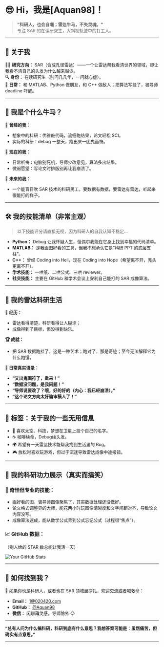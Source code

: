 # 😎 **Hi，我是[Aquan98]！**

> **"科研人，也会自嘲；雷达牛马，不失灵魂。"**  
> 专注 SAR 的在读研究生，大斜视轨迹中的打工人。

---

## 🌌 **关于我**

👨‍💻 **研究方向：** SAR（合成孔径雷达）——一个让雷达帮我看清世界的领域，却让我看不清自己的头发为什么越来越少。  
🔍 **身份：** 在读研究生（别问几几年，一问就心虚）。  
🎯 **日常：** 和 MATLAB、Python 做朋友，和 C++ 做敌人；把算法写挂了，被导师 deadline 吓醒。

---

## 🤖 **我是个什么牛马？**

🌟 **曾经的我：**  
- 想象中的科研：优雅敲代码，流畅跑结果，论文轻松 SCI。  
- 实际的科研：debug 一整天，跑出来一团鬼画符。

🌟 **现在的我：**  
- 日常祈祷：电脑别死机，导师少改意见，算法多出结果。  
- 微弱愿望：写论文时排版别再让我崩溃了。

🌟 **未来的我：**  
- 一个能盲目吹 SAR 技术的科研民工，要数据有数据，要雷达有雷达，听起来很能打的样子。

---

## 🛠 **我的技能清单（非常主观）**

> 以下技能评分请直接无视，因为科研人的自我认知不稳定...

- **Python：** Debug 让我怀疑人生，但偶尔我能在它身上找到幸福的代码清单。  
- **MATLAB：** 是我画图好看的工具，但我不想承认它是“科研 PPT 的底层支柱”。  
- **C++：** 曾经 Coding into Hell，现在 Coding into Hope（希望离不开，秃头更离不开）。  
- **学术技能：** 一哄纸、二哄公式、三哄 reviewer。  
- **社交技能：** 主要在 GitHub 和学术会议上安利自己能打的 SAR 成像算法。  

---

## 🤡 **我的雷达科研生活**

**🎯 经历：**  
- 雷达看得清楚，科研看得让人糊涂；  
- 成像得到了目标，但没得到快乐。  

**🏆 成就：**  
- 把 SAR 数据跑挂了，这是一种艺术；跑对了，那是奇迹；至今无法解释它为什么跑慢。  

**📜 日常真实语录：**  
- **“又出鬼画符了，重来！”**  
- **“数据没问题，是我问题！”**  
- **“导师说要改了？哦，好的好的（内心：我已经崩溃）。”**  
- **“这个论文方向太好骗审稿人了！”**

---

## 🐯 **标签：关于我的一些无用信息**

- 🚀 喜欢太空、科技，梦想在卫星上挂个自己的名字。  
- ☕ 咖啡续命，Debug续头发。  
- 🌍 希望有一天雷达技术能帮我找到生活里的 Bug。  
- 🎮 放松时喜欢玩游戏，但过于沉迷导致雷达成像中途报错。  

---

## 🎨 **我的科研功力展示（真实而搞笑）**

### 🧰 **奇怪但专业的技能：**
- 画好看的图，骗导师图像聚焦了，其实数据处理还没做好。  
- 论文格式调整界的大师，能花两小时玩图像清晰度和文字间距对齐，导致论文内容没写。  
- 成像算法速成，能从数学公式背到公式忘记公式（过程很“焦点”）。  

### 📈 **GitHub 数据：**
（别人给的 STAR 数总能让我活一天）

![Your GitHub Stats](https://github-readme-stats.vercel.app/api?username=Aquan98&show_icons=true&theme=radical)  

---

## 💌 **如何找到我？**

📧 如果你也是科研人，或者也在 SAR 领域里挣扎，欢迎交流或者喊救命：  
- **Email：** 1@020420.com  
- **GitHub：** [@Aquan98](https://github.com/Aquan98)  
- **微信：** 闲聊薅灵感，导师除外 😜  

---

**“总有人问为什么搞科研，科研到底有什么意思？我想答案可能是：虽然痛苦，但确实有点意思。”**  

---
